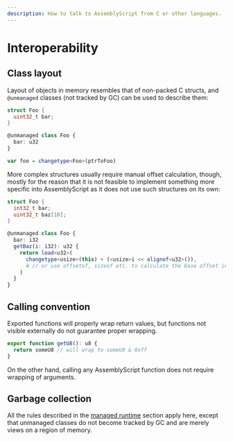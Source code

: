 ```yaml
---
description: How to talk to AssemblyScript from C or other languages.
---
```


# Interoperability

## Class layout

Layout of objects in memory resembles that of non-packed C structs, and `@unmanaged` classes \(not tracked by GC\) can be used to describe them:

```cpp
struct Foo {
  uint32_t bar;
}
```

```typescript
@unmanaged class Foo {
  bar: u32
}

var foo = changetype<Foo>(ptrToFoo)
```

More complex structures usually require manual offset calculation, though, mostly for the reason that it is not feasible to implement something more specific into AssemblyScript as it does not use such structures on its own:

```cpp
struct Foo {
  int32_t bar;
  uint32_t baz[10];
}
```

```typescript
@unmanaged class Foo {
  bar: i32
  getBaz(i: i32): u32 {
    return load<u32>(
      changetype<usize>(this) + (<usize>i << alignof<u32>()),
      4 // or use offsetof, sizeof etc. to calculate the base offset incl. alignment
    )
  }
}
```

## Calling convention

Exported functions will properly wrap return values, but functions not visible externally do not guarantee proper wrapping.

```typescript
export function getU8(): u8 {
  return someU8 // will wrap to someU8 & 0xff
}
```

On the other hand, calling any AssemblyScript function does not require wrapping of arguments.

## Garbage collection

All the rules described in the [managed runtime](runtime.md) section apply here, except that unmanaged classes do not become tracked by GC and are merely views on a region of memory.

